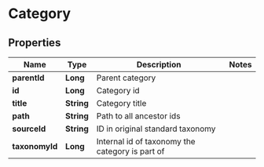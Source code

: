
# Category

## Properties
Name | Type | Description | Notes
------------ | ------------- | ------------- | -------------
**parentId** | **Long** | Parent category | 
**id** | **Long** | Category id | 
**title** | **String** | Category title | 
**path** | **String** | Path to all ancestor ids | 
**sourceId** | **String** | ID in original standard taxonomy | 
**taxonomyId** | **Long** | Internal id of taxonomy the category is part of | 



